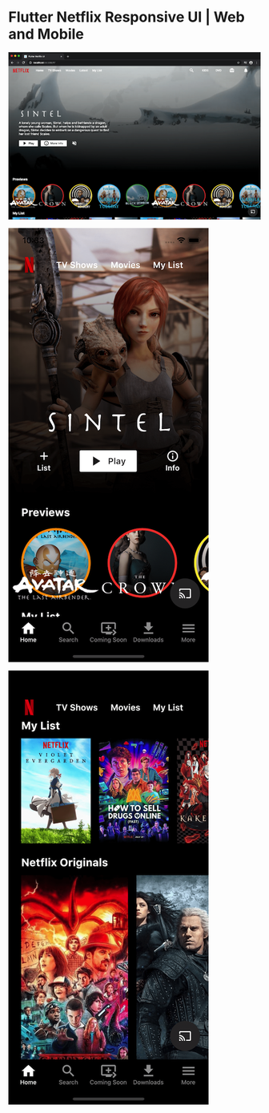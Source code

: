 # Flutter Netflix Responsive UI  | Web and Mobile

![Web Screenshot](screenshots/web.png)

![Mobile Screenshot 1](screenshots/mobile0.png)

![Mobile Screenshot 2](screenshots/mobile1.png)

